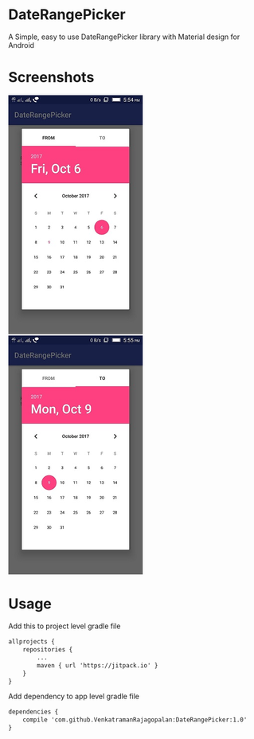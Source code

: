 # DateRangePicker
A Simple, easy to use DateRangePicker library with Material design for Android

# Screenshots
![Screenshot 1](/screenshots/screenshot1.jpeg?raw=true "From Date") ![Screenshot 2](/screenshots/screenshot2.jpeg?raw=true "To Date")

# Usage
Add this to project level gradle file
```
allprojects {
	repositories {
		...
		maven { url 'https://jitpack.io' }
	}
}
```
Add dependency to app level gradle file
```
dependencies {
	compile 'com.github.VenkatramanRajagopalan:DateRangePicker:1.0'
}
```
